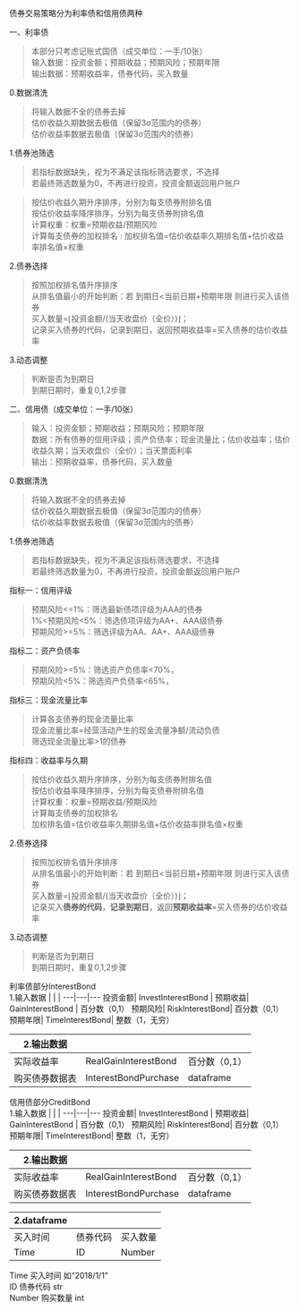 债券交易策略分为利率债和信用债两种

一、利率债
>本部分只考虑记账式国债（成交单位：一手/10张）  
输入数据：投资金额；预期收益；预期风险；预期年限  
输出数据：预期收益率，债券代码，买入数量

0.数据清洗  
>将输入数据不全的债券去掉  
估价收益久期数据去极值（保留3σ范围内的债券）  
估价收益率数据去极值（保留3σ范围内的债券）

1.债券池筛选

>若指标数据缺失，视为不满足该指标筛选要求，不选择  
若最终筛选数量为0，不再进行投资，投资金额返回用户账户

>按估价收益久期升序排序，分别为每支债券附排名值  
按估价收益率降序排序，分别为每支债券附排名值  
计算权重：权重=预期收益/预期风险  
计算每支债券的加权排名 : 
加权排名值=估价收益率久期排名值+估价收益率排名值×权重

2.债券选择  
>按照加权排名值升序排序  
从排名值最小的开始判断：若 到期日<当前日期+预期年限 则进行买入该债券  
买入数量=⌊投资金额/(当天收盘价（全价）)⌋；   
记录买入债券的代码，记录到期日，返回预期收益率=买入债券的估价收益率
 
3.动态调整
>判断是否为到期日  
到期日期时，重复0,1,2步骤 



二、信用债（成交单位：一手/10张）

>输入：投资金额；预期收益；预期风险；预期年限  
数据：所有债券的信用评级；资产负债率；现金流量比；估价收益率；估价收益久期；当天收盘价（全价）；当天票面利率  
输出：预期收益率，债券代码，买入数量



0.数据清洗
>将输入数据不全的债券去掉  
估价收益久期数据去极值（保留3σ范围内的债券）  
估价收益率数据去极值（保留3σ范围内的债券）


1.债券池筛选
>若指标数据缺失，视为不满足该指标筛选要求，不选择  
若最终筛选数量为0，不再进行投资，投资金额返回用户账户

指标一：信用评级
>预期风险<=1%：筛选最新债项评级为AAA的债券  
1%<预期风险<5%：筛选债项评级为AA+、AAA级债券  
预期风险>=5%：筛选评级为AA、AA+、AAA级债券

指标二：资产负债率
>预期风险>=5%：筛选资产负债率<70%，  
预期风险<5%：筛选资产负债率<65%，

指标三：现金流量比率
>计算各支债券的现金流量比率  
现金流量比率=经营活动产生的现金流量净额/流动负债  
筛选现金流量比率>1的债券

指标四：收益率与久期
>按估价收益久期升序排序，分别为每支债券附排名值  
按估价收益率降序排序，分别为每支债券附排名值  
计算权重：权重=预期收益/预期风险  
计算每支债券的加权排名  
加权排名值=估价收益率久期排名值+估价收益率排名值×权重

2.债券选择
>按照加权排名值升序排序  
从排名值最小的开始判断：若 到期日<当前日期+预期年限 则进行买入该债券  
买入数量=⌊投资金额/(当天收盘价（全价）)⌋；  
记录买入**债券的代码**，**记录到期日**，返回**预期收益率**=买入债券的估价收益率
 

3.动态调整
>判断是否为到期日  
到期日期时，重复0,1,2步骤 


利率债部分InterestBond  
1.输入数据 |   | |
---|---|---
投资金额|	InvestInterestBond	|
预期收益|	GainInterestBond |	百分数（0,1）
预期风险|	RiskInterestBond|	百分数（0,1）
预期年限|	TimeInterestBond|	整数（1，无穷）

2.输出数据|||	
---|---|---
实际收益率|	RealGainInterestBond|	百分数（0,1）
购买债券数据表|	InterestBondPurchase|	dataframe  
信用债部分CreditBond  
1.输入数据 |   | |
---|---|---
投资金额|	InvestInterestBond	|
预期收益|	GainInterestBond |	百分数（0,1）
预期风险|	RiskInterestBond|	百分数（0,1）
预期年限|	TimeInterestBond|	整数（1，无穷）
		
2.输出数据|||	
---|---|---
实际收益率|	RealGainInterestBond|	百分数（0,1）
购买债券数据表|	InterestBondPurchase|	dataframe  


2.dataframe|||	
---|---|---
买入时间|	债券代码|	买入数量
Time|ID|	Number    
Time   买入时间   如“2018/1/1”  
ID      债券代码   str    
Number   购买数量     int
